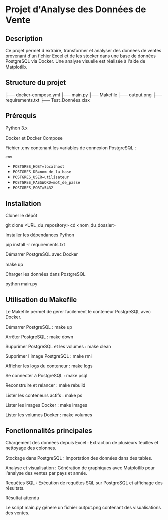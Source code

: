 # Projet d'Analyse des Données de Vente

## Description

Ce projet permet d'extraire, transformer et analyser des données de ventes provenant d'un fichier Excel et de les stocker dans une base de données PostgreSQL via Docker. Une analyse visuelle est réalisée à l'aide de Matplotlib.

## Structure du projet


├── docker-compose.yml
├── main.py
├── Makefile
├── output.png
├── requirements.txt
├── Test_Données.xlsx

## Prérequis

Python 3.x

Docker et Docker Compose

Fichier .env contenant les variables de connexion PostgreSQL :

```env```
- `POSTGRES_HOST=localhost`
- `POSTGRES_DB=nom_de_la_base`
- `POSTGRES_USER=utilisateur`
- `POSTGRES_PASSWORD=mot_de_passe`
- `POSTGRES_PORT=5432`

## Installation

Cloner le dépôt

git clone <URL_du_repository>
cd <nom_du_dossier>

Installer les dépendances Python

pip install -r requirements.txt

Démarrer PostgreSQL avec Docker

make up

Charger les données dans PostgreSQL

python main.py

## Utilisation du Makefile

Le Makefile permet de gérer facilement le conteneur PostgreSQL avec Docker.

Démarrer PostgreSQL : make up

Arrêter PostgreSQL : make down

Supprimer PostgreSQL et les volumes : make clean

Supprimer l'image PostgreSQL : make rmi

Afficher les logs du conteneur : make logs

Se connecter à PostgreSQL : make psql

Reconstruire et relancer : make rebuild

Lister les conteneurs actifs : make ps

Lister les images Docker : make images

Lister les volumes Docker : make volumes

## Fonctionnalités principales

Chargement des données depuis Excel : Extraction de plusieurs feuilles et nettoyage des colonnes.

Stockage dans PostgreSQL : Importation des données dans des tables.

Analyse et visualisation : Génération de graphiques avec Matplotlib pour l'analyse des ventes par pays et année.

Requêtes SQL : Exécution de requêtes SQL sur PostgreSQL et affichage des résultats.

Résultat attendu

Le script main.py génère un fichier output.png contenant des visualisations des ventes.
